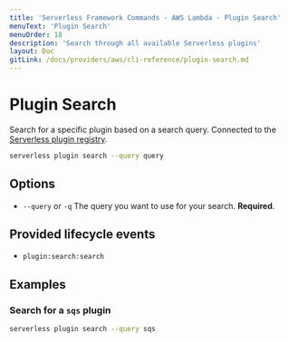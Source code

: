 ```yaml
---
title: 'Serverless Framework Commands - AWS Lambda - Plugin Search'
menuText: 'Plugin Search'
menuOrder: 18
description: 'Search through all available Serverless plugins'
layout: Doc
gitLink: /docs/providers/aws/cli-reference/plugin-search.md
---
```


# Plugin Search

Search for a specific plugin based on a search query. Connected to the [Serverless plugin registry](https://github.com/serverless/plugins).

```bash
serverless plugin search --query query
```

## Options
- `--query` or `-q` The query you want to use for your search. **Required**.

## Provided lifecycle events
- `plugin:search:search`

## Examples

### Search for a `sqs` plugin

```bash
serverless plugin search --query sqs
```
